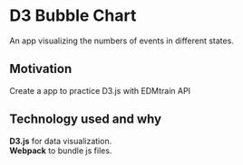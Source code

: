 # D3 Bubble Chart
An app visualizing the numbers of events in different states.

## Motivation
Create a app to practice D3.js with EDMtrain API

## Technology used and why
**D3.js** for data visualization.  
**Webpack** to bundle js files. 